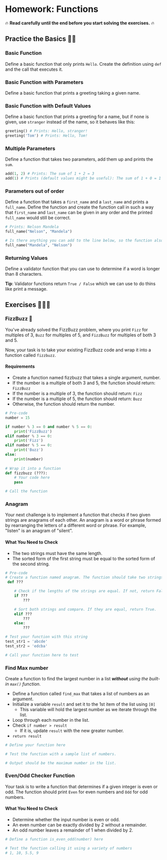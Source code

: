 # Homework: Functions

🔥 **Read carefully until the end before you start solving the exercises.** 🔥

## Practice the Basics 💪🏻

### Basic Function

Define a basic function that only prints `Hello`. Create the definition using `def` and the
call that executes it.

### Basic Function with Parameters

Define a basic function that prints a greeting taking a given name.

### Basic Function with Default Values

Define a basic function that prints a greeting for a name, but if none is given, use `stranger` 
instead of the name, so it behaves like this:

```python
greeting() # Prints: Hello, stranger!
greeting('Tom') # Prints: Hello, Tom!
```

### Multiple Parameters

Define a function that takes two parameters, add them up and prints the `sum`.

```python
add(1, 2) # Prints: The sum of 1 + 2 = 3
add(1) # Prints (default values might be useful): The sum of 1 + 0 = 1
```

### Parameters out of order

Define a function that takes a `first_name` and a `last_name` and prints a `full_name`. Define
the function and create the function call in such a way that `first_name` and `last_name` can be
given in any order and the printed `full_name` would still be correct.

```python
# Prints: Nelson Mandela
full_name("Nelson", "Mandela")

# Is there anything you can add to the line below, so the function also prints "Nelson Mandela"?
full_name("Mandela", "Nelson") 
```

### Returning Values

Define a validator function that you can use to determine if a word is longer than 8 characters.

**Tip**: Validator functions return `True / False` which we can use to do thins like print a message.

## Exercises 🏋🏻‍♀️

### FizzBuzz 🐝

You've already solved the FizzBuzz problem, where you print `Fizz` for multiples of 3, `Buzz` for multiples of 5, 
and `FizzBuzz` for multiples of both 3 and 5. 

Now, your task is to take your existing FizzBuzz code and wrap it into a function called `fizzbuzz`.

#### Requirements
- Create a function named fizzbuzz that takes a single argument, number.
- If the number is a multiple of both 3 and 5, the function should return: `FizzBuzz`
- If the number is a multiple of 3, the function should return: `Fizz`
- If the number is a multiple of 5, the function should return: `Buzz`
- Otherwise, the function should return the number.

```python
# Pre-code
number = 15

if number % 3 == 0 and number % 5 == 0:
    print('FizzBuzz')
elif number % 3 == 0:
    print('Fizz')
elif number % 5 == 0:
    print('Buzz')
else:
    print(number)
    
# Wrap it into a function
def fizzbuzz (???):
    # Your code here
    pass

# Call the function
```

### Anagram

Your next challenge is to implement a function that checks if two given strings are anagrams of each other. 
An anagram is a word or phrase formed by rearranging the letters of a different word or phrase. 
For example, "listen" is an anagram of "silent".

#### What You Need to Check
- The two strings must have the same length.
- The sorted form of the first string must be equal to the sorted form of the second string.

```python
# Pre-code
# Create a function named anagram. The function should take two strings as arguments
 def ???

    # Check if the lengths of the strings are equal. If not, return False.
    if ???
        ???

    # Sort both strings and compare. If they are equal, return True.
    elif ???
        ???
    else:
        ???

# Test your function with this string
test_str1 = 'abcde'
test_str2 = 'edcba'

# Call your function here to test
```

### Find Max number

Create a function to find the largest number in a list _**without** using the built-in `max()` function_.

- Define a function called `find_max` that takes a list of numbers as an argument.
- Initialize a variable `result` and set it to the 1st item of the list using `[0]`
  - This variable will hold the largest number as we iterate through the list.
- Loop through each number in the list.
- Check `if number > result`
  - If it is, update `result` with the new greater number.
- `return result`

```python
# Define your function here

# Test the function with a sample list of numbers.

# Output should be the maximum number in the list.
```

### Even/Odd Checker Function

Your task is to write a function that determines if a given integer is even or odd. 
The function should print `Even` for even numbers and `Odd` for odd numbers.

#### What You Need to Check

- Determine whether the input number is even or odd.
- An even number can be exactly divided by 2 without a remainder.
- An odd number leaves a remainder of 1 when divided by 2.

```python
# Define a function is_even_odd(number) here

# Test the function calling it using a variety of numbers
# 1, 10, 5.5, 9
```
